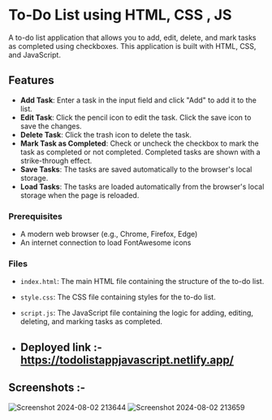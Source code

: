 #  To-Do List using HTML, CSS , JS

A  to-do list application that allows you to add, edit, delete, and mark tasks as completed using checkboxes. This application is built with HTML, CSS, and JavaScript.

## Features

- **Add Task**: Enter a task in the input field and click "Add" to add it to the list.
- **Edit Task**: Click the pencil icon to edit the task. Click the save icon to save the changes.
- **Delete Task**: Click the trash icon to delete the task.
- **Mark Task as Completed**: Check or uncheck the checkbox to mark the task as completed or not completed. Completed tasks are shown with a strike-through effect.
- **Save Tasks**: The tasks are saved automatically to the browser's local storage.
- **Load Tasks**: The tasks are loaded automatically from the browser's local storage when the page is reloaded.


### Prerequisites

- A modern web browser (e.g., Chrome, Firefox, Edge)
- An internet connection to load FontAwesome icons

### Files

- `index.html`: The main HTML file containing the structure of the to-do list.
- `style.css`: The CSS file containing styles for the to-do list.
- `script.js`: The JavaScript file containing the logic for adding, editing, deleting, and marking tasks as completed.

- ## Deployed link :-  https://todolistappjavascript.netlify.app/

## Screenshots :- 
![Screenshot 2024-08-02 213644](https://github.com/user-attachments/assets/cd48ecd6-2984-4ff3-989f-b2383e94116a)
![Screenshot 2024-08-02 213659](https://github.com/user-attachments/assets/6c58b2b4-0f24-41e1-9fc8-84f3b3fb96b4)


